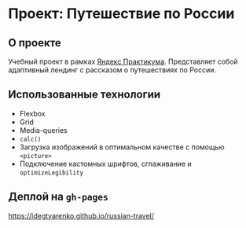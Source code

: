 # Проект: Путешествие по России

## О проекте
Учебный проект в рамках [Яндекс Практикума](https://practicum.yandex.ru/web/). Представляет собой адаптивный лендинг с рассказом о путешествиях по России.

## Использованные технологии
* Flexbox
* Grid
* Media-queries
* `calc()`
* Загрузка изображений в оптимальном качестве с помощью `<picture>`
* Подключение кастомных шрифтов, сглаживание и `optimizeLegibility`

## Деплой на `gh-pages`
https://idegtyarenko.github.io/russian-travel/
